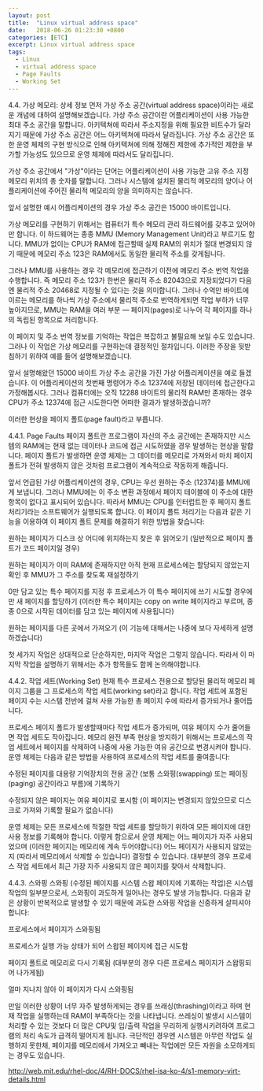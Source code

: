 ```yaml
---
layout: post
title:  "Linux virtual address space"
date:   2018-06-26 01:23:30 +0800
categories: [ETC]
excerpt: Linux virtual address space
tags:
  - Linux
  - virtual address space
  - Page Faults
  - Working Set
---
```


4.4. 가상 메모리: 상세 정보
먼저 가상 주소 공간(virtual address space)이라는 새로운 개념에 대하여 설명해보겠습니다. 가상 주소 공간이란 어플리케이션이 사용 가능한 최대 주소 공간을 말합니다. 아키텍쳐에 따라서 주소지정을 위해 필요한 비트수가 달라지기 때문에 가상 주소 공간은 어느 아키텍쳐에 따라서 달라집니다. 가상 주소 공간은 또한 운영 체제의 구현 방식으로 인해 아키텍쳐에 의해 정해진 제한에 추가적인 제한을 부가할 가능성도 있으므로 운영 체제에 따라서도 달라집니다.

가상 주소 공간에서 "가상"이라는 단어는 어플리케이션이 사용 가능한 고유 주소 지정 메모리 위치의 총 숫자를 말합니다. 그러나 시스템에 설치된 물리적 메모리의 양이나 어플리케이션에 주어진 물리적 메모리의 양을 의미하지는 않습니다.

앞서 설명한 예시 어플리케이션의 경우 가상 주소 공간은 15000 바이트입니다.

가상 메모리를 구현하기 위해서는 컴퓨터가 특수 메모리 관리 하드웨어를 갖추고 있어야만 합니다. 이 하드웨어는 종종 MMU (Memory Management Unit)라고 부르기도 합니다. MMU가 없이는 CPU가 RAM에 접근할때 실제 RAM의 위치가 절대 변경되지 않기 때문에 메모리 주소 123은 RAM에서도 동일한 물리적 주소를 갖게됩니다.

그러나 MMU를 사용하는 경우 각 메모리에 접근하기 이전에 메모리 주소 번역 작업을 수행합니다. 즉 메모리 주소 123가 한번은 물리적 주소 82043으로 지정되었다가 다음엔 물리적 주소 20468로 지정될 수 있다는 것을 의미합니다. 그러나 수억만 바이트에 이르는 메모리를 하나씩 가상 주소에서 물리적 주소로 번역하게되면 작업 부하가 너무 높아지므로, MMU는 RAM을 여러 부분 — 페이지(pages)로 나누어 각 페이지를 하나의 독립된 항목으로 처리합니다.

이 페이지 및 주소 번역 정보를 기억하는 작업은 복잡하고 불필요해 보일 수도 있습니다. 그러나 이 작업은 가상 메모리를 구현하는데 결정적인 절차입니다. 이러한 주장을 뒷받침하기 위하여 예를 들어 설명해보겠습니다.

앞서 설명해왔던 15000 바이트 가상 주소 공간을 가진 가상 어플리케이션을 예로 들겠습니다. 이 어플리케이션의 첫번째 명령어가 주소 12374에 저장된 데이터에 접근한다고 가정해봅시다. 그러나 컴퓨터에는 오직 12288 바이트의 물리적 RAM만 존재하는 경우 CPU가 주소 12374에 접근 시도한다면 어떠한 결과가 발생하겠습니까?

이러한 현상을 페이지 폴트(page fault)라고 부릅니다.

4.4.1. Page Faults
페이지 폴트란 프로그램이 자신의 주소 공간에는 존재하지만 시스템의 RAM에는 현재 없는 데이터나 코드에 접근 시도하였을 경우 발생하는 현상을 말합니다. 페이지 폴트가 발생하면 운영 체제는 그 데이터를 메모리로 가져와서 마치 페이지 폴트가 전혀 발생하지 않은 것처럼 프로그램이 계속적으로 작동하게 해줍니다.

앞서 언급된 가상 어플리케이션의 경우, CPU는 우선 원하는 주소 (12374)를 MMU에게 보냅니다. 그러나 MMU에는 이 주소 변환 과정에서 페이지 테이블에 이 주소에 대한 항목이 없다고 표시되어 있습니다. 따라서 MMU는 CPU를 인터럽트한 후 페이지 폴트 처리기라는 소프트웨어가 실행되도록 합니다. 이 페이지 폴트 처리기는 다음과 같은 기능을 이용하여 이 페이지 폴트 문제를 해결하기 위한 방법을 찾습니다:

원하는 페이지가 디스크 상 어디에 위치하는지 찾은 후 읽어오기 (일반적으로 페이지 폴트가 코드 페이지일 경우)

원하는 페이지가 이미 RAM에 존재하지만 아직 현재 프로세스에는 할당되지 않았는지 확인 후 MMU가 그 주소를 찾도록 재설정하기

0만 담고 있는 특수 페이지를 지정 후 프로세스가 이 특수 페이지에 쓰기 시도할 경우에만 새 페이지를 할당하기 (이러한 특수 페이지는 copy on write 페이지라고 부르며, 종종 0으로 시작된 데이터를 담고 있는 페이지에 사용됩니다)

원하는 페이지를 다른 곳에서 가져오기 (이 기능에 대해서는 나중에 보다 자세하게 설명하겠습니다)

첫 세가지 작업은 상대적으로 단순하지만, 마지막 작업은 그렇지 않습니다. 따라서 이 마지막 작업을 설명하기 위해서는 추가 항목들도 함께 논의해야합니다.

4.4.2. 작업 세트(Working Set)
현재 특수 프로세스 전용으로 할당된 물리적 메모리 페이지 그룹을 그 프로세스의 작업 세트(working set)라고 합니다. 작업 세트에 포함된 페이지 수는 시스템 전반에 걸쳐 사용 가능한 총 페이지 수에 따라서 증가되거나 줄어듭니다.

프로세스 페이지 폴트가 발생할때마다 작업 세트가 증가되며, 여유 페이지 수가 줄어들면 작업 세트도 작아집니다. 메모리 완전 부족 현상을 방지하기 위해서는 프로세스의 작업 세트에서 페이지를 삭제하여 나중에 사용 가능한 여유 공간으로 변경시켜야 합니다. 운영 체제는 다음과 같은 방법을 사용하여 프로세스의 작업 세트를 줄여줍니다:

수정된 페이지를 대용량 기억장치의 전용 공간 (보통 스와핑(swapping) 또는 페이징(paging) 공간이라고 부름)에 기록하기

수정되지 않은 페이지는 여유 페이지로 표시함 (이 페이지는 변경되지 않았으므로 디스크로 가져와 기록할 필요가 없습니다)

운영 체제는 모든 프로세스에 적절한 작업 세트를 할당하기 위하여 모든 페이지에 대한 사용 정보를 기록해야 합니다. 이렇게 함으로서 운영 체제는 어느 페이지가 자주 사용되었으며 (이러한 페이지는 메모리에 계속 두어야합니다) 어느 페이지가 사용되지 않았는지 (따라서 메모리에서 삭제할 수 있습니다) 결정할 수 있습니다. 대부분의 경우 프로세스 작업 세트에서 최근 가장 자주 사용되지 않은 페이지를 찾아서 삭제합니다.

4.4.3. 스와핑
스와핑 (수정된 페이지를 시스템 스왑 페이지에 기록하는 작업)은 시스템 작업의 일부분으로서, 스와핑이 과도하게 일어나는 경우도 발생 가능합니다. 다음과 같은 상황이 반복적으로 발생할 수 있기 때문에 과도한 스와핑 작업을 신중하게 살피셔야 합니다:

프로세스에서 페이지가 스와핑됨

프로세스가 실행 가능 상태가 되어 스왑된 페이지에 접근 시도함

페이지 폴트로 메모리로 다시 기록됨 (대부분의 경우 다른 프로세스 페이지가 스왑핑되어 나가게됨)

얼마 지나지 않아 이 페이지가 다시 스와핑됨

만일 이러한 상황이 너무 자주 발생하게되는 경우를 쓰래싱(thrashing)이라고 하며 현재 작업을 실행하는데 RAM이 부족하다는 것을 나타냅니다. 쓰레싱이 발생시 시스템이 처리할 수 있는 것보다 더 많은 CPU및 입/출력 작업을 무리하게 실행시키려하여 프로그램의 처리 속도가 급격히 떨어지게 됩니다. 극단적인 경우엔 시스템은 아무런 작업도 실행하지 못한채, 페이지를 메모리에서 가져오고 빼내는 작업에만 모든 자원을 소모하게되는 경우도 있습니다.



http://web.mit.edu/rhel-doc/4/RH-DOCS/rhel-isa-ko-4/s1-memory-virt-details.html
